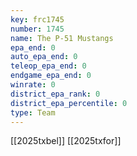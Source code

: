 ```yaml
---
key: frc1745
number: 1745
name: The P-51 Mustangs
epa_end: 0
auto_epa_end: 0
teleop_epa_end: 0
endgame_epa_end: 0
winrate: 0
district_epa_rank: 0
district_epa_percentile: 0
type: Team
---
```

[[2025txbel]]
[[2025txfor]]
